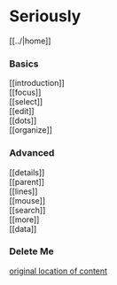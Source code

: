 # Seriously

[[../|home]]  

### Basics
[[introduction]]  
[[focus]]  
[[select]]  
[[edit]]  
[[dots]]  
[[organize]]  

### Advanced
[[details]]  
[[parent]]  
[[lines]]  
[[mouse]]  
[[search]]  
[[more]]  
[[data]]  

### Delete Me
[original location of content](https://sand-74696.medium.com/what-you-get-d565b064be7b)  